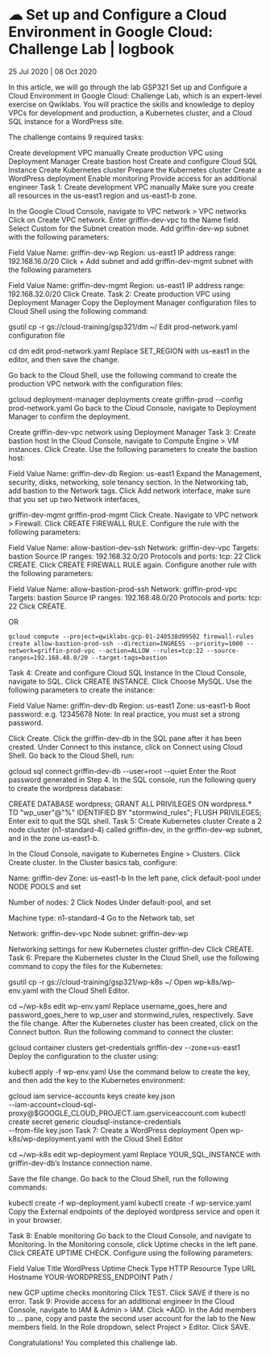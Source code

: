 # ☁ Set up and Configure a Cloud Environment in Google Cloud: Challenge Lab | logbook

 25 Jul 2020 |  08 Oct 2020

In this article, we will go through the lab GSP321 Set up and Configure a Cloud Environment in Google Cloud: Challenge Lab, which is an expert-level exercise on Qwiklabs. You will practice the skills and knowledge to deploy VPCs for development and production, a Kubernetes cluster, and a Cloud SQL instance for a WordPress site.


The challenge contains 9 required tasks:

Create development VPC manually
Create production VPC using Deployment Manager
Create bastion host
Create and configure Cloud SQL Instance
Create Kubernetes cluster
Prepare the Kubernetes cluster
Create a WordPress deployment
Enable monitoring
Provide access for an additional engineer
Task 1: Create development VPC manually
Make sure you create all resources in the us-east1 region and us-east1-b zone.

In the Google Cloud Console, navigate to VPC network > VPC networks
Click on Create VPC network.
Enter griffin-dev-vpc to the Name field.
Select Custom for the Subnet creation mode.
Add griffin-dev-wp subnet with the following parameters:

Field	Value
Name:	griffin-dev-wp
Region:	us-east1
IP address range:	192.168.16.0/20
Click + Add subnet and add griffin-dev-mgmt subnet with the following parameters

Field	Value
Name:	griffin-dev-mgmt
Region:	us-east1
IP address range:	192.168.32.0/20
Click Create.
Task 2: Create production VPC using Deployment Manager
Copy the Deployment Manager configuration files to Cloud Shell using the following command:

gsutil cp -r gs://cloud-training/gsp321/dm ~/
Edit prod-network.yaml configuration file

cd dm
edit prod-network.yaml
Replace SET_REGION with us-east1 in the editor, and then save the change.

Go back to the Cloud Shell, use the following command to create the production VPC network with the configuration files:

gcloud deployment-manager deployments create griffin-prod --config prod-network.yaml
Go back to the Cloud Console, navigate to Deployment Manager to confirm the deployment.


Create griffin-dev-vpc network using Deployment Manager
Task 3: Create bastion host
In the Cloud Console, navigate to Compute Engine > VM instances.
Click Create.
Use the following parameters to create the bastion host:

Field	Value
Name:	griffin-dev-db
Region:	us-east1
Expand the Management, security, disks, networking, sole tenancy section.
In the Networking tab, add bastion to the Network tags.
Click Add network interface, make sure that you set up two Network interfaces,

griffin-dev-mgmt
griffin-prod-mgmt
Click Create.
Navigate to VPC network > Firewall.
Click CREATE FIREWALL RULE.
Configure the rule with the following parameters:

Field	Value
Name:	allow-bastion-dev-ssh
Network:	griffin-dev-vpc
Targets:	bastion
Source IP ranges:	192.168.32.0/20
Protocols and ports:	tcp: 22
Click CREATE.
Click CREATE FIREWALL RULE again.
Configure another rule with the following parameters:

Field	Value
Name:	allow-bastion-prod-ssh
Network:	griffin-prod-vpc
Targets:	bastion
Source IP ranges:	192.168.48.0/20
Protocols and ports:	tcp: 22
Click CREATE.

OR 
```
gcloud compute --project=qwiklabs-gcp-01-240538d99502 firewall-rules create allow-bastion-prod-ssh --direction=INGRESS --priority=1000 --network=griffin-prod-vpc --action=ALLOW --rules=tcp:22 --source-ranges=192.168.48.0/20 --target-tags=bastion
```

Task 4: Create and configure Cloud SQL Instance
In the Cloud Console, navigate to SQL.
Click CREATE INSTANCE.
Click Choose MySQL.
Use the following parameters to create the instance:

Field	Value
Name:	griffin-dev-db
Region:	us-east1
Zone:	us-east1-b
Root password:	e.g. 12345678
Note: In real practice, you must set a strong password.

Click Create.
Click the griffin-dev-db in the SQL pane after it has been created.
Under Connect to this instance, click on Connect using Cloud Shell.
Go back to the Cloud Shell, run:

gcloud sql connect griffin-dev-db --user=root --quiet
Enter the Root password generated in Step 4.
In the SQL console, run the following query to create the wordpress database:

CREATE DATABASE wordpress;
GRANT ALL PRIVILEGES ON wordpress.* TO "wp_user"@"%" IDENTIFIED BY "stormwind_rules";
FLUSH PRIVILEGES;
Enter exit to quit the SQL shell.
Task 5: Create Kubernetes cluster
Create a 2 node cluster (n1-standard-4) called griffin-dev, in the griffin-dev-wp subnet, and in the zone us-east1-b.


In the Cloud Console, navigate to Kubernetes Engine > Clusters.
Click Create cluster.
In the Cluster basics tab, configure:

Name: griffin-dev
Zone: us-east1-b
In the left pane, click default-pool under NODE POOLS and set

Number of nodes: 2
Click Nodes Under default-pool, and set

Machine type: n1-standard-4
Go to the Network tab, set

Network: griffin-dev-vpc
Node subnet: griffin-dev-wp

Networking settings for new Kubernetes cluster griffin-dev
Click CREATE.
Task 6: Prepare the Kubernetes cluster
In the Cloud Shell, use the following command to copy the files for the Kubernetes:

gsutil cp -r gs://cloud-training/gsp321/wp-k8s ~/
Open wp-k8s/wp-env.yaml with the Cloud Shell Editor.

cd ~/wp-k8s
edit wp-env.yaml
Replace username_goes_here and password_goes_here to wp_user and stormwind_rules, respectively.
Save the file change.
After the Kubernetes cluster has been created, click on the Connect button.
Run the following command to connect the cluster:

gcloud container clusters get-credentials griffin-dev --zone=us-east1
Deploy the configuration to the cluster using:

kubectl apply -f wp-env.yaml
Use the command below to create the key, and then add the key to the Kubernetes environment:

gcloud iam service-accounts keys create key.json \
    --iam-account=cloud-sql-proxy@$GOOGLE_CLOUD_PROJECT.iam.gserviceaccount.com
kubectl create secret generic cloudsql-instance-credentials \
    --from-file key.json
Task 7: Create a WordPress deployment
Open wp-k8s/wp-deployment.yaml with the Cloud Shell Editor

cd ~/wp-k8s
edit wp-deployment.yaml
Replace YOUR_SQL_INSTANCE with griffin-dev-db’s Instance connection name.


Save the file change.
Go back to the Cloud Shell, run the following commands:

kubectl create -f wp-deployment.yaml
kubectl create -f wp-service.yaml
Copy the External endpoints of the deployed wordpress service and open it in your browser.


Task 8: Enable monitoring
Go back to the Cloud Console, and navigate to Monitoring.
In the Monitoring console, click Uptime checks in the left pane.
Click CREATE UPTIME CHECK.
Configure using the following parameters:

Field	Value
Title	WordPress Uptime
Check Type	HTTP
Resource Type	URL
Hostname	YOUR-WORDPRESS_ENDPOINT
Path	/

new GCP uptime checks monitoring
Click TEST.
Click SAVE if there is no error.
Task 9: Provide access for an additional engineer
In the Cloud Console, navigate to IAM & Admin > IAM.
Click +ADD.
In the Add members to … pane, copy and paste the second user account for the lab to the New members field.
In the Role dropdown, select Project > Editor.
Click SAVE.


Congratulations! You completed this challenge lab.

